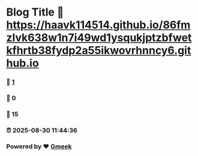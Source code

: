 # Blog Title :link: https://haavk114514.github.io/86fmzlvk638w1n7i49wd1ysqukjptzbfwetkfhrtb38fydp2a55ikwovrhnncy6.github.io 
### :page_facing_up: [1](https://haavk114514.github.io/86fmzlvk638w1n7i49wd1ysqukjptzbfwetkfhrtb38fydp2a55ikwovrhnncy6.github.io/tag.html) 
### :speech_balloon: 0 
### :hibiscus: 15 
### :alarm_clock: 2025-08-30 11:44:36 
### Powered by :heart: [Gmeek](https://github.com/Meekdai/Gmeek)
